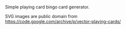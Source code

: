 Simple playing card bingo card generator.

SVG images are public domain from https://code.google.com/archive/p/vector-playing-cards/